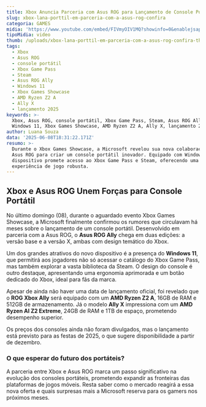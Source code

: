 ```yaml
---
title: Xbox Anuncia Parceria com Asus ROG para Lançamento de Console Portátil
slug: xbox-lana-porttil-em-parceria-com-a-asus-rog-confira
categoria: GAMES
midia: 'https://www.youtube.com/embed/FIVmyOIV1MQ?showinfo=0&enablejsapi=1'
tipoMidia: video
thumb: /uploads/xbox-lana-porttil-em-parceria-com-a-asus-rog-confira-thumb.png
tags:
  - Xbox
  - Asus ROG
  - console portátil
  - Xbox Game Pass
  - Steam
  - Asus ROG Ally
  - Windows 11
  - Xbox Games Showcase
  - AMD Ryzen Z2 A
  - Ally X
  - lançamento 2025
keywords: >-
  Xbox, Asus ROG, console portátil, Xbox Game Pass, Steam, Asus ROG Ally,
  Windows 11, Xbox Games Showcase, AMD Ryzen Z2 A, Ally X, lançamento 2025
author: Luana Souza
data: '2025-06-08T18:31:22.171Z'
resumo: >-
  Durante o Xbox Games Showcase, a Microsoft revelou sua nova colaboração com a
  Asus ROG para criar um console portátil inovador. Equipado com Windows 11, o
  dispositivo promete acesso ao Xbox Game Pass e Steam, oferecendo uma
  experiência de jogo robusta.
---
```


## Xbox e Asus ROG Unem Forças para Console Portátil

No último domingo (08), durante o aguardado evento Xbox Games Showcase, a Microsoft finalmente confirmou os rumores que circulavam há meses sobre o lançamento de um console portátil. Desenvolvido em parceria com a Asus ROG, o **Asus ROG Ally** chega em duas edições: a versão base e a versão X, ambas com design temático do Xbox.

Um dos grandes atrativos do novo dispositivo é a presença do **Windows 11**, que permitirá aos jogadores não só acessar o catálogo do Xbox Game Pass, mas também explorar a vasta biblioteca da Steam. O design do console é outro destaque, apresentando uma ergonomia aprimorada e um botão dedicado do Xbox, ideal para fãs da marca.

Apesar de ainda não haver uma data de lançamento oficial, foi revelado que o **ROG Xbox Ally** será equipado com um **AMD Ryzen Z2 A**, 16GB de RAM e 512GB de armazenamento. Já o modelo **Ally X** impressiona com um **AMD Ryzen AI Z2 Extreme**, 24GB de RAM e 1TB de espaço, prometendo desempenho superior.

Os preços dos consoles ainda não foram divulgados, mas o lançamento está previsto para as festas de 2025, o que sugere disponibilidade a partir de dezembro.

### O que esperar do futuro dos portáteis?

A parceria entre Xbox e Asus ROG marca um passo significativo na evolução dos consoles portáteis, prometendo expandir as fronteiras das plataformas de jogos móveis. Resta saber como o mercado reagirá a essa nova oferta e quais surpresas mais a Microsoft reserva para os gamers nos próximos meses.
